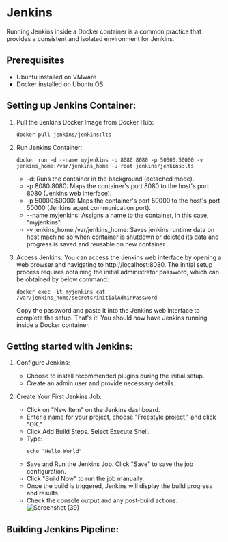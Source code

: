 # Jenkins
  Running Jenkins inside a Docker container is a common practice that provides a consistent and isolated environment for Jenkins.

  ## Prerequisites
  - Ubuntu installed on VMware
  - Docker installed on Ubuntu OS

  ## Setting up Jenkins Container:
  1. Pull the Jenkins Docker Image from Docker Hub:
      ```
      docker pull jenkins/jenkins:lts
      ```
      
  2. Run Jenkins Container:
      ```
      docker run -d --name myjenkins -p 8080:8080 -p 50000:50000 -v jenkins_home:/var/jenkins_home -u root jenkins/jenkins:lts
      ```
      - -d: Runs the container in the background (detached mode).
      - -p 8080:8080: Maps the container's port 8080 to the host's port 8080 (Jenkins web interface).
      - -p 50000:50000: Maps the container's port 50000 to the host's port 50000 (Jenkins agent communication port).
      - --name myjenkins: Assigns a name to the container, in this case, "myjenkins".
      - -v jenkins_home:/var/jenkins_home: Saves jenkins runtime data on host machine so when container is shutdown or deleted its data and progress is saved and reusable on new container

  3. Access Jenkins:
      You can access the Jenkins web interface by opening a web browser and navigating to http://localhost:8080. The initial setup process requires obtaining the initial administrator password, which can be obtained by below command:
       
      ```
      docker exec -it myjenkins cat /var/jenkins_home/secrets/initialAdminPassword
      ```
      Copy the password and paste it into the Jenkins web interface to complete the setup. That's it! You should now have Jenkins running inside a Docker container.

  ## Getting started with Jenkins:
  1. Configure Jenkins:
      - Choose to install recommended plugins during the initial setup.
      - Create an admin user and provide necessary details.

  2. Create Your First Jenkins Job:
      - Click on "New Item" on the Jenkins dashboard.
      - Enter a name for your project, choose "Freestyle project," and click "OK."
      - Click Add Build Steps. Select Execute Shell.
      - Type:
        ```
        echo "Hello World"
        ```
      - Save and Run the Jenkins Job.  Click "Save" to save the job configuration.
      - Click "Build Now" to run the job manually.
      - Once the build is triggered, Jenkins will display the build progress and results.
      - Check the console output and any post-build actions. 
        ![Screenshot (39)](https://github.com/Agneshkastury/Jenkins/assets/154126091/5d13cc3a-a91d-4011-b19e-061ec0391eab)

  ## Building Jenkins Pipeline:
  
